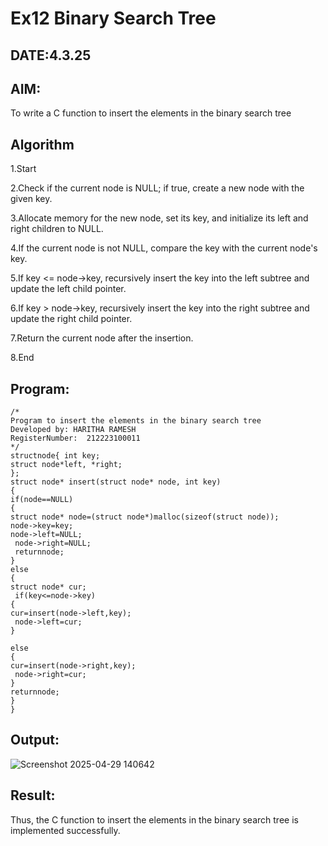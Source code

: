# Ex12 Binary Search Tree
## DATE:4.3.25
## AIM:
To write a C function to insert the elements in the binary search tree

## Algorithm
1.Start

2.Check if the current node is NULL; if true, create a new node with the given key.

3.Allocate memory for the new node, set its key, and initialize its left and right children to NULL.

4.If the current node is not NULL, compare the key with the current node's key.

5.If key <= node->key, recursively insert the key into the left subtree and update the left child pointer.

6.If key > node->key, recursively insert the key into the right subtree and update the right child pointer.

7.Return the current node after the insertion.

8.End

## Program:
```
/*
Program to insert the elements in the binary search tree
Developed by: HARITHA RAMESH
RegisterNumber:  212223100011
*/
structnode{ int key;
struct node*left, *right;
};
struct node* insert(struct node* node, int key)
{
if(node==NULL)
{
struct node* node=(struct node*)malloc(sizeof(struct node));
node->key=key;
node->left=NULL;
 node->right=NULL;
 returnnode;
}
else
{
struct node* cur;
 if(key<=node->key)
{
cur=insert(node->left,key);
 node->left=cur;
}
 
else
{
cur=insert(node->right,key);
 node->right=cur;
}
returnnode;
}
}

```

## Output:
![Screenshot 2025-04-29 140642](https://github.com/user-attachments/assets/b883fe30-2634-4bce-92d1-64f9b2021cd7)



## Result:
Thus, the C function to insert the elements in the binary search tree is implemented successfully.
